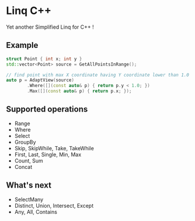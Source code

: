 Linq C++
========

Yet another Simplified Linq for C++ !

Example
-------

```c++
struct Point { int x; int y }
std::vector<Point> source = GetAllPointsInRange();

// find point with max X coordinate having Y coordinate lower than 1.0
auto p = AdaptView(source)
		.Where([](const auto& p) { return p.y < 1.0; })
		.Max([](const auto& p) { return p.x; });
```

Supported operations
--------------------

* Range
* Where
* Select
* GroupBy
* Skip, SkipWhile, Take, TakeWhile
* First, Last, Single, Min, Max
* Count, Sum
* Concat

What's next
------------

* SelectMany
* Distinct, Union, Intersect, Except
* Any, All, Contains
